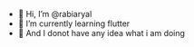 - 👋 Hi, I’m @rabiaryal
- 🌱 I’m currently learning flutter 
- 💞️ And I donot have any idea what i am doing

<!---
rabiaryal/rabiaryal is a ✨ special ✨ repository because its `README.md` (this file) appears on your GitHub profile.
You can click the Preview link to take a look at your changes.
--->
